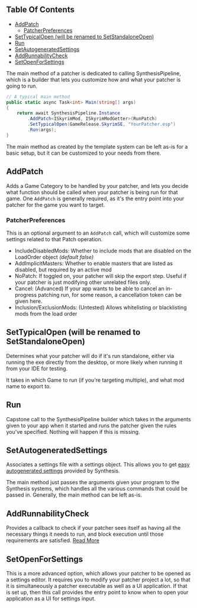 <!-- START doctoc generated TOC please keep comment here to allow auto update -->
<!-- DON'T EDIT THIS SECTION, INSTEAD RE-RUN doctoc TO UPDATE -->
## Table Of Contents

- [AddPatch](#addpatch)
  - [PatcherPreferences](#patcherpreferences)
- [SetTypicalOpen (will be renamed to SetStandaloneOpen)](#settypicalopen-will-be-renamed-to-setstandaloneopen)
- [Run](#run)
- [SetAutogeneratedSettings](#setautogeneratedsettings)
- [AddRunnabilityCheck](#addrunnabilitycheck)
- [SetOpenForSettings](#setopenforsettings)

<!-- END doctoc generated TOC please keep comment here to allow auto update -->

The main method of a patcher is dedicated to calling SynthesisPipeline, which is a builder that lets you customize how and what your patcher is going to run. 

```cs
// A typical main method
public static async Task<int> Main(string[] args)
{
    return await SynthesisPipeline.Instance
        .AddPatch<ISkyrimMod, ISkyrimModGetter>(RunPatch)
        .SetTypicalOpen(GameRelease.SkyrimSE, "YourPatcher.esp")
        .Run(args);
}
```

The main method as created by the template system can be left as-is for a basic setup, but it can be customized to your needs from there.

## AddPatch
Adds a Game Category to be handled by your patcher, and lets you decide what function should be called when your patcher is being run for that game.  One `AddPatch` is generally required, as it's the entry point into your patcher for the game you want to target.

### PatcherPreferences
This is an optional argument to an `AddPatch` call, which will customize some settings related to that Patch operation.
- IncludeDisabledMods:  Whether to include mods that are disabled on the LoadOrder object _(default false)_
- AddImplicitMasters:  Whether to enable masters that are listed as disabled, but required by an active mod
- NoPatch:  If toggled on, your patcher will skip the export step.  Useful if your patcher is just modifying other unrelated files only.
- Cancel:  (Advanced) If your app wants to be able to cancel an in-progress patching run, for some reason, a cancellation token can be given here.
- Inclusion/ExclusionMods:  (Untested) Allows whitelisting or blacklisting mods from the load order

## SetTypicalOpen (will be renamed to SetStandaloneOpen)
Determines what your patcher will do if it's run standalone, either via running the exe directly from the desktop, or more likely when running it from your IDE for testing.

It takes in which Game to run (if you're targeting multiple), and what mod name to export to.

## Run
Capstone call to the SynthesisPipeline builder which takes in the arguments given to your app when it started and runs the patcher given the rules you've specified.  Nothing will happen if this is missing.

## SetAutogeneratedSettings
Associates a settings file with a settings object.   This allows you to get [easy autogenerated settings](https://github.com/Mutagen-Modding/Synthesis/wiki/User-Input#automatic-settings-ui-system) provided by Synthesis.

The main method just passes the arguments given your program to the Synthesis systems, which handles all the various commands that could be passed in.  Generally, the main method can be left as-is.

## AddRunnabilityCheck
Provides a callback to check if your patcher sees itself as having all the necessary things it needs to run, and block execution until those requirements are satisfied.
[Read More](https://github.com/Mutagen-Modding/Synthesis/wiki/Required-Mods-and-Runnability-Checks)

## SetOpenForSettings
This is a more advanced option, which allows your patcher to be opened as a settings editor.  It requires you to modify your patcher project a lot, so that it is simultaneously a patcher executable as well as a UI application.   If that is set up, then this call provides the entry point to know when to open your application as a UI for settings input.